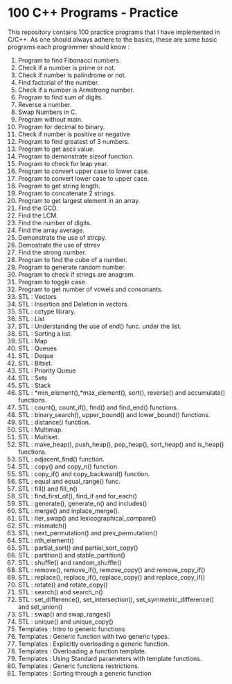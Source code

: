 # **100 C++ Programs - Practice**

This repository contains 100 practice programs that I have implemented in C/C++. As one should always adhere to the basics, these are some basic programs each programmer should know :

1. Program to find Fibonacci numbers.
2. Check if a number is prime or not.
3. Check if number is palindrome or not.
4. Find factorial of the number.
5. Check if a number is Armstrong number.
6. Program to find sum of digits.
7. Reverse a number.
8. Swap Numbers in C.
9. Program without main.
10. Program for decimal to binary.
11. Check if number is positive or negative
12. Program to find greatest of 3 numbers.
13. Program to get ascii value.
14. Program to demonstrate sizeof function.
15. Program to check for leap year.
16. Program to convert upper case to lower case.
17. Program to convert lower case to upper case.
18. Program to get string length.
19. Program to concatenate 2 strings.
20. Program to get largest element in an array.
21. Find the GCD.
22. Find the LCM.
23. Find the number of digits.
24. Find the array average.
25. Demonstrate the use of strcpy.
26. Demostrate the use of strrev
27. Find the strong number.
28. Program to find the cube of a number.
29. Program to generate random number.
30. Program to check if strings are anagram.
31. Program to toggle case.
32. Program to get number of vowels and consonants.
33. STL : Vectors
34. STL : Insertion and Deletion in vectors.
35. STL : cctype library.
36. STL : List
37. STL : Understanding the use of end() func. under the list.
38. STL : Sorting a list.
39. STL : Map
40. STL : Queues
41. STL : Deque
42. STL : Bitset.
43. STL : Priority Queue
44. STL : Sets
45. STL : Stack
46. STL : *min_element(),*max_element(), sort(), reverse() and accumulate() functions.
47. STL : count(), count_if(), find() and find_end() functions.
48. STL : binary_search(), upper_bound() and lower_bound() functions.
49. STL : distance() function.
50. STL : Multimap.
51. STL : Multiset.
52. STL : make_heap(), push_heap(), pop_heap(), sort_heap() and is_heap() functions.
53. STL : adjacent_find() function.
54. STL : copy() and copy_n() function.
55. STL : copy_if() and copy_backward() function.
56. STL : equal and equal_range() func.
57. STL : fill() and fill_n()
58. STL : find_first_of(), find_if and for_each()
59. STL : generate(), generate_n() and includes()
60. STL : merge() and inplace_merge().
61. STL : iter_swap() and lexicographical_compare()
62. STL : mismatch()
63. STL : next_permutation() and prev_permutation()
64. STL : nth_element()
65. STL : partial_sort() and partial_sort_copy()
66. STL : partition() and stable_partition()
67. STL : shuffle() and random_shuffle()
68. STL : remove(), remove_if(), remove_copy() and remove_copy_if()
69. STL : replace(), replace_if(), replace_copy() and replace_copy_if()
70. STL : rotate() and rotate_copy()
71. STL : search() and search_n()
72. STL : set_difference(), set_intersection(), set_symmetric_difference() and set_union()
73. STL : swap() and swap_ranges()
74. STL : unique() and unique_copy()
75. Templates : Intro to generic functions
76. Templates : Generic function with two generic types.
77. Templates : Explicitly overloading a generic function.
78. Templates : Overloading a function template.
79. Templates : Using Standard parameters with template functions.
80. Templates : Generic functions restrictions.
81. Templates : Sorting through a generic function
